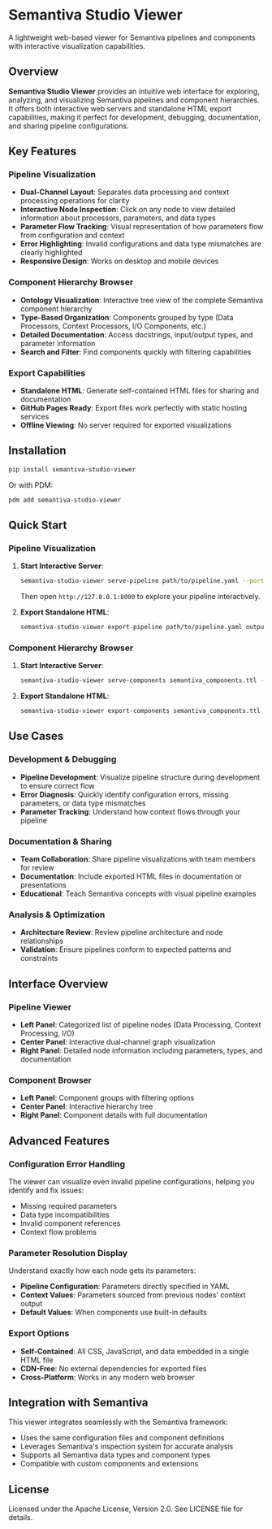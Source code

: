 # Semantiva Studio Viewer

A lightweight web-based viewer for Semantiva pipelines and components with interactive visualization capabilities.

## Overview

**Semantiva Studio Viewer** provides an intuitive web interface for exploring, analyzing, and visualizing Semantiva pipelines and component hierarchies. It offers both interactive web servers and standalone HTML export capabilities, making it perfect for development, debugging, documentation, and sharing pipeline configurations.

## Key Features

### Pipeline Visualization
- **Dual-Channel Layout**: Separates data processing and context processing operations for clarity
- **Interactive Node Inspection**: Click on any node to view detailed information about processors, parameters, and data types
- **Parameter Flow Tracking**: Visual representation of how parameters flow from configuration and context
- **Error Highlighting**: Invalid configurations and data type mismatches are clearly highlighted
- **Responsive Design**: Works on desktop and mobile devices

### Component Hierarchy Browser
- **Ontology Visualization**: Interactive tree view of the complete Semantiva component hierarchy
- **Type-Based Organization**: Components grouped by type (Data Processors, Context Processors, I/O Components, etc.)
- **Detailed Documentation**: Access docstrings, input/output types, and parameter information
- **Search and Filter**: Find components quickly with filtering capabilities

### Export Capabilities
- **Standalone HTML**: Generate self-contained HTML files for sharing and documentation
- **GitHub Pages Ready**: Export files work perfectly with static hosting services
- **Offline Viewing**: No server required for exported visualizations

## Installation

```bash
pip install semantiva-studio-viewer
```

Or with PDM:
```bash
pdm add semantiva-studio-viewer
```

## Quick Start

### Pipeline Visualization

1. **Start Interactive Server**:
   ```bash
   semantiva-studio-viewer serve-pipeline path/to/pipeline.yaml --port 8000
   ```
   Then open `http://127.0.0.1:8000` to explore your pipeline interactively.

2. **Export Standalone HTML**:
   ```bash
   semantiva-studio-viewer export-pipeline path/to/pipeline.yaml output.html
   ```

### Component Hierarchy Browser

1. **Start Interactive Server**:
   ```bash
   semantiva-studio-viewer serve-components semantiva_components.ttl --port 8001
   ```

2. **Export Standalone HTML**:
   ```bash
   semantiva-studio-viewer export-components semantiva_components.ttl components.html
   ```

## Use Cases

### Development & Debugging
- **Pipeline Development**: Visualize pipeline structure during development to ensure correct flow
- **Error Diagnosis**: Quickly identify configuration errors, missing parameters, or data type mismatches
- **Parameter Tracking**: Understand how context flows through your pipeline

### Documentation & Sharing
- **Team Collaboration**: Share pipeline visualizations with team members for review
- **Documentation**: Include exported HTML files in documentation or presentations
- **Educational**: Teach Semantiva concepts with visual pipeline examples

### Analysis & Optimization
- **Architecture Review**: Review pipeline architecture and node relationships
- **Validation**: Ensure pipelines conform to expected patterns and constraints

## Interface Overview

### Pipeline Viewer
- **Left Panel**: Categorized list of pipeline nodes (Data Processing, Context Processing, I/O)
- **Center Panel**: Interactive dual-channel graph visualization
- **Right Panel**: Detailed node information including parameters, types, and documentation

### Component Browser  
- **Left Panel**: Component groups with filtering options
- **Center Panel**: Interactive hierarchy tree
- **Right Panel**: Component details with full documentation

## Advanced Features

### Configuration Error Handling
The viewer can visualize even invalid pipeline configurations, helping you identify and fix issues:
- Missing required parameters
- Data type incompatibilities
- Invalid component references
- Context flow problems

### Parameter Resolution Display
Understand exactly how each node gets its parameters:
- **Pipeline Configuration**: Parameters directly specified in YAML
- **Context Values**: Parameters sourced from previous nodes' context output
- **Default Values**: When components use built-in defaults

### Export Options
- **Self-Contained**: All CSS, JavaScript, and data embedded in a single HTML file
- **CDN-Free**: No external dependencies for exported files
- **Cross-Platform**: Works in any modern web browser

## Integration with Semantiva

This viewer integrates seamlessly with the Semantiva framework:
- Uses the same configuration files and component definitions
- Leverages Semantiva's inspection system for accurate analysis
- Supports all Semantiva data types and component types
- Compatible with custom components and extensions

## License

Licensed under the Apache License, Version 2.0. See LICENSE file for details.